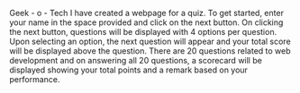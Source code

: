 Geek - o - Tech
I have created a webpage for a quiz.
To get started, enter your name in the space provided and click on the next button.
On clicking the next button, questions will be displayed with 4 options per question.
Upon selecting an option, the next question will appear and your total score will be displayed above the question.
There are 20 questions related to web development and on answering all 20 questions, a scorecard will be displayed showing your total points and a remark based on your performance.
